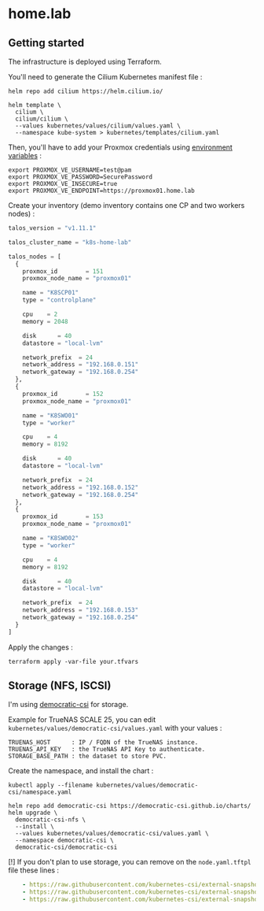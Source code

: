 # home.lab

## Getting started

The infrastructure is deployed using Terraform.

You'll need to generate the Cilium Kubernetes manifest file :

```shell
helm repo add cilium https://helm.cilium.io/

helm template \
  cilium \
  cilium/cilium \
  --values kubernetes/values/cilium/values.yaml \
  --namespace kube-system > kubernetes/templates/cilium.yaml
```

Then, you'll have to add your Proxmox credentials using
[environment variables](https://registry.terraform.io/providers/bpg/proxmox/latest/docs#environment-variables-summary) :

```shell
export PROXMOX_VE_USERNAME=test@pam
export PROXMOX_VE_PASSWORD=SecurePassword
export PROXMOX_VE_INSECURE=true
export PROXMOX_VE_ENDPOINT=https://proxmox01.home.lab
```

Create your inventory (demo inventory contains one CP and two workers nodes) :

```terraform
talos_version = "v1.11.1"

talos_cluster_name = "k8s-home-lab"

talos_nodes = [
  {
    proxmox_id        = 151
    proxmox_node_name = "proxmox01"

    name = "K8SCP01"
    type = "controlplane"

    cpu    = 2
    memory = 2048

    disk      = 40
    datastore = "local-lvm"

    network_prefix  = 24
    network_address = "192.168.0.151"
    network_gateway = "192.168.0.254"
  },
  {
    proxmox_id        = 152
    proxmox_node_name = "proxmox01"

    name = "K8SWO01"
    type = "worker"

    cpu    = 4
    memory = 8192

    disk      = 40
    datastore = "local-lvm"

    network_prefix  = 24
    network_address = "192.168.0.152"
    network_gateway = "192.168.0.254"
  },
  {
    proxmox_id        = 153
    proxmox_node_name = "proxmox01"

    name = "K8SWO02"
    type = "worker"

    cpu    = 4
    memory = 8192

    disk      = 40
    datastore = "local-lvm"

    network_prefix  = 24
    network_address = "192.168.0.153"
    network_gateway = "192.168.0.254"
  }
]

```

Apply the changes :

```shell
terraform apply -var-file your.tfvars
```

## Storage (NFS, ISCSI)

I'm using [democratic-csi](https://github.com/democratic-csi/democratic-csi) for storage.

Example for TrueNAS SCALE 25, you can edit `kubernetes/values/democratic-csi/values.yaml` with your values :

```text
TRUENAS_HOST      : IP / FQDN of the TrueNAS instance.
TRUENAS_API_KEY   : the TrueNAS API Key to authenticate.
STORAGE_BASE_PATH : the dataset to store PVC.
```

Create the namespace, and install the chart :

```shell
kubectl apply --filename kubernetes/values/democratic-csi/namespace.yaml

helm repo add democratic-csi https://democratic-csi.github.io/charts/
helm upgrade \
  democratic-csi-nfs \
  --install \
  --values kubernetes/values/democratic-csi/values.yaml \
  --namespace democratic-csi \
  democratic-csi/democratic-csi

```

[!] If you don't plan to use storage, you can remove on the `node.yaml.tftpl` file these lines :

```yaml
    - https://raw.githubusercontent.com/kubernetes-csi/external-snapshotter/refs/heads/master/client/config/crd/snapshot.storage.k8s.io_volumesnapshotclasses.yaml
    - https://raw.githubusercontent.com/kubernetes-csi/external-snapshotter/refs/heads/master/client/config/crd/snapshot.storage.k8s.io_volumesnapshotcontents.yaml
    - https://raw.githubusercontent.com/kubernetes-csi/external-snapshotter/refs/heads/master/client/config/crd/snapshot.storage.k8s.io_volumesnapshots.yaml
```
